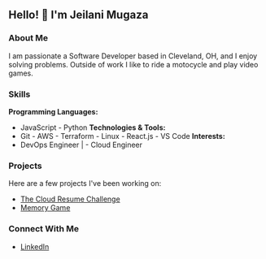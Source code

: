 

## Hello! 👋 I'm Jeilani Mugaza

### About Me

I am passionate a Software Developer based in Cleveland, OH, and I enjoy solving problems. Outside of work I like to ride a motocycle and play video games.

### Skills

**Programming Languages:** 
- JavaScript  - Python
**Technologies & Tools:** 
- Git - AWS - Terraform - Linux - React.js - VS Code
**Interests:**
- DevOps Engineer | - Cloud Engineer

### Projects

Here are a few projects I've been working on:

- [The Cloud Resume Challenge](https://github.com/Jmugaza/cloud-resume-challenge)
- [Memory Game](https://github.com/Jmugaza/memory-game)


### Connect With Me

- [LinkedIn](https://www.linkedin.com/in/j-mugaza/)


